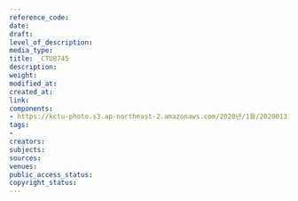 ```yaml
---
reference_code: 
date: 
draft: 
level_of_description: 
media_type: 
title: _CTU8745
description: 
weight: 
modified_at: 
created_at: 
link: 
components:
- https://kctu-photo.s3.ap-northeast-2.amazonaws.com/2020년/1월/20200131_톨게이트+요금수납+노동자+김천+도로공사+본사+145일+농성+해단+및+직접고용+쟁취+결의대회/_CTU8745.jpg
tags:
- 
creators: 
subjects: 
sources: 
venues: 
public_access_status: 
copyright_status: 
---
```

